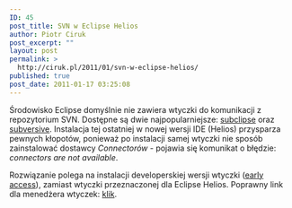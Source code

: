 ```yaml
---
ID: 45
post_title: SVN w Eclipse Helios
author: Piotr Ciruk
post_excerpt: ""
layout: post
permalink: >
  http://ciruk.pl/2011/01/svn-w-eclipse-helios/
published: true
post_date: 2011-01-17 03:25:08
---
```

Środowisko Eclipse domyślnie nie zawiera wtyczki do komunikacji z repozytorium SVN. Dostępne są dwie najpopularniejsze: <a href="http://subclipse.tigris.org/">subclipse</a> oraz <a href="http://www.eclipse.org/subversive/">subversive</a>. 
Instalacja tej ostatniej w nowej wersji IDE (Helios) przysparza pewnych kłopotów, ponieważ po instalacji samej wtyczki nie sposób zainstalować dostawcy <em>Connectorów </em>- pojawia się komunikat o błędzie: <em>connectors are not available</em>. 

Rozwiązanie polega na instalacji developerskiej wersji wtyczki (<a href="http://www.eclipse.org/subversive/downloads.php#early_access">early access</a>), zamiast wtyczki przeznaczonej dla Eclipse Helios. Poprawny link dla menedżera wtyczek: <a href="http://download.eclipse.org/technology/subversive/0.7/update-site/">klik</a>.